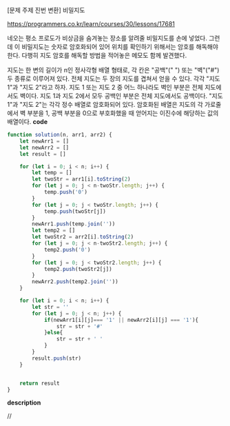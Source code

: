 <!--
파일 이름은 날짜-문제제목 (예시: 2021-03-21-완주하지못한선수.md)
-->

[문제 주제 진번 변환] 비밀지도

https://programmers.co.kr/learn/courses/30/lessons/17681 

네오는 평소 프로도가 비상금을 숨겨놓는 장소를 알려줄 비밀지도를 손에 넣었다. 
그런데 이 비밀지도는 숫자로 암호화되어 있어 위치를 확인하기 위해서는 암호를 해독해야 한다. 
다행히 지도 암호를 해독할 방법을 적어놓은 메모도 함께 발견했다.

지도는 한 변의 길이가 n인 정사각형 배열 형태로, 
각 칸은 "공백"(" ") 또는 "벽"("#") 두 종류로 이루어져 있다.
전체 지도는 두 장의 지도를 겹쳐서 얻을 수 있다. 각각 "지도 1"과 "지도 2"라고 하자. 
지도 1 또는 지도 2 중 어느 하나라도 벽인 부분은 전체 지도에서도 벽이다. 
지도 1과 지도 2에서 모두 공백인 부분은 전체 지도에서도 공백이다.
"지도 1"과 "지도 2"는 각각 정수 배열로 암호화되어 있다.
암호화된 배열은 지도의 각 가로줄에서 벽 부분을 1, 공백 부분을 0으로 부호화했을 때 얻어지는 이진수에 해당하는 값의 배열이다.
**code**

```js
function solution(n, arr1, arr2) {
    let newArr1 = []
    let newArr2 = []
    let result = []

    for (let i = 0; i < n; i++) {
        let temp = []
        let twoStr = arr1[i].toString(2)
        for (let j = 0; j < n-twoStr.length; j++) {
            temp.push('0')
        }
        for (let j = 0; j < twoStr.length; j++) {
            temp.push(twoStr[j])
        }
        newArr1.push(temp.join(''))
        let temp2 = []
        let twoStr2 = arr2[i].toString(2)
        for (let j = 0; j < n-twoStr2.length; j++) {
            temp2.push('0')
        }
        for (let j = 0; j < twoStr2.length; j++) {
            temp2.push(twoStr2[j])
        }
        newArr2.push(temp2.join(''))
    }

    for (let i = 0; i < n; i++) {
        let str = ''
        for (let j = 0; j < n; j++) {
            if(newArr1[i][j]=== '1' || newArr2[i][j] === '1'){
                str = str + '#'
            }else{
                str = str + ' '
            }
        }
        result.push(str)
    }


    return result
}
```

**description**

//